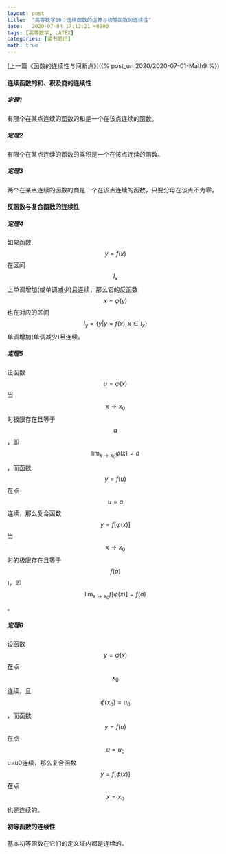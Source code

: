 ```yaml
---
layout: post
title:  "高等数学10：连续函数的运算与初等函数的连续性"
date:   2020-07-04 17:12:21 +0800
tags: [高等数学, LATEX]
categories: [读书笔记]
math: true
---
```


[上一篇《函数的连续性与间断点》]({% post_url 2020/2020-07-01-Math9 %})


#### 连续函数的和、积及商的连续性

##### 定理1

有限个在某点连续的函数的和是一个在该点连续的函数。

##### 定理2

有限个在某点连续的函数的乘积是一个在该点连续的函数。

##### 定理3

两个在某点连续的函数的商是一个在该点连续的函数，只要分母在该点不为零。


#### 反函数与复合函数的连续性

##### 定理4

如果函数<span> $$ y = f(x) $$ </span>在区间<span> $$ I_x $$ </span> 上单调增加(或单调减少)且连续，那么它的反函数<span> $$ x = \varphi(y) $$ </span> 也在对应的区间<span> $$ I_y = \{ y | y = f(x), x \in I_x \} $$ </span> 单调增加(单调减少)且连续。

##### 定理5

设函数<span> $$ u = \varphi(x) $$ </span>当<span> $$ x \to x_0 $$ </span>时极限存在且等于<span> $$ a $$ </span>，即<span> $$ \lim_{x \to x_0} \varphi (x) = a $$ </span> ，而函数<span> $$ y = f(u) $$ </span>在点<span> $$ u = a $$ </span>连续，那么复合函数<span> $$ y = f[ \varphi(x) ] $$ </span>当<span> $$ x \to x_0 $$ </span>时的极限存在且等于<span> $$ f(a) $$ </span>)，即<span> $$ \lim_{x \to x_0}f[ \varphi(x) ] = f(a) $$ </span> 。


##### 定理6

设函数<span> $$ y = \varphi(x) $$ </span> 在点<span> $$ x_0 $$ </span>连续，且<span> $$ \phi(x_0) = u_0 $$ </span>，而函数<span> $$ y = f(u) $$ </span>在点<span> $$ u = u_0 $$ </span>u=u0连续，那么复合函数<span> $$ y = f[ \phi (x) ] $$ </span> 在点<span> $$ x = x_0 $$ </span>也是连续的。

#### 初等函数的连续性

基本初等函数在它们的定义域内都是连续的。

